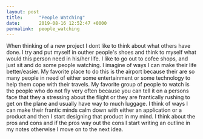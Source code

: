```yaml
---
layout: post
title:      "People Watching"
date:       2019-08-16 12:52:47 +0000
permalink:  people_watching
---
```



When thinking of a new project I dont like to think about what others have done. I try and put myself in outher people's shoes and think to myself what would this person need in his/her life. I like to go out to cofee shops, and just sit and do some people watching. I imagine of ways I can make their life better/easier. My favorite place to do this is the airport because their are so many people in need of either some entertainment or some technology to help them cope with their travels. My favorite group of people to watch is the people who do not fly very often because you can tell it on a persons face that they a stressing about the flight or they are frantically rushing to get on the plane and usually have way to much luggage. I think of ways I can make their frantic minds calm down with either an application or a product and then I start designing that product in my mind. I think about the pros and cons and if the pros way out the cons I start writing an outline in my notes otherwise I move on to the next idea.
